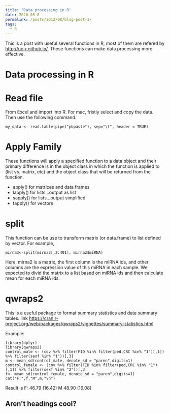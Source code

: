 ```yaml
---
title: 'Data processing in R'
date: 2020-05-8
permalink: /posts/2012/08/blog-post-1/
tags:
  - R
---
```


This is a post with useful several functions in R, most of them are refered by http://uc-r.github.io/. These functions can make data processing more effective.

Data processing in R
======

Read file
======

From Excel and import into R. For mac, fristly select and copy the data. Then use the following command.
```
my_data <- read.table(pipe("pbpaste"), sep="\t", header = TRUE)
```


Apply Family
======
These functions will apply a specified function to a data object and their primary difference is in the object class in which the function is applied to (list vs. matrix, etc) and the object class that will be returned from the function. 

* apply() for matrices and data frames   
* lapply() for lists…output as list  
* sapply() for lists…output simplified   
* tapply() for vectors   

split
======
This function can be use to transform matrix (or data.frame) to list defined by vector. For example,
 
 ```
 mirna3<-split(mirna2[,2:401], mirna2$miRNA)
 ```
 Here, mirna2 is a matrix, the first column is the miRNA ids, and other columns are the expression value of this miRNA in each sample. We expected to divid the matrix to a list based on miRNA ids and then calculate mean for each miRNA ids.
 
 
qwraps2
======
This is a useful package to format summary statistics and data summary tables.
link https://cran.r-project.org/web/packages/qwraps2/vignettes/summary-statistics.html
 
Example:
```
library(dplyr)
library(qwraps2)
control_male <- (cov %>% filter(FID %in% filter(ped,CRC %in% "1")[,1]) %>% filter(sexf %in% "1"))[,3]
m <- mean_sd(control_male, denote_sd = "paren",digits=1)
control_female <- (cov %>% filter(FID %in% filter(ped,CRC %in% "1")[,1]) %>% filter(sexf %in% "2"))[,3]
f<- mean_sd(control_female, denote_sd = "paren",digits=1)
cat("F:",f,"M",m,"\n")
```
Result is  F: 46.79 (16.42) M 48.90 (16.08)


 
Aren't headings cool?
------
